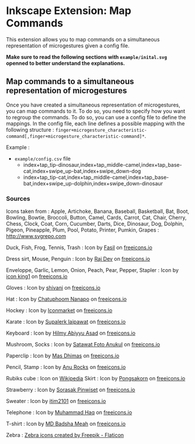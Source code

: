# Inkscape Extension: Map Commands

This extension allows you to map commands on a simultaneous representation of microgestures given a config file.

**Make sure to read the following sections with `example/inital.svg` openned to better understand the explanations.**

## Map commands to a simultaneous representation of microgestures

Once you have created a simultaneous representation of microgestures, you can map commands to it. To do so, you need to specify how you want to regroup the commands. To do so, you can use a config file to define the mappings. In the config file, each line defines a possible mapping with the following structure : ``finger+microgesture_characteristic-command[,finger+microgesture_characteristic-command]*``.

Example :

- `example/config.csv` file
    - index+tap_tip-dinosaur,index+tap_middle-camel,index+tap_base-cat,index+swipe_up-bat,index+swipe_down-dog
    - index+tap_tip-cat,index+tap_middle-camel,index+tap_base-bat,index+swipe_up-dolphin,index+swipe_down-dinosaur

### Sources

Icons taken from :
Apple, Artichoke, Banana, Baseball, Basketball, Bat, Boot, Bowling, Bowtie, Broccoli, Button, Camel, Cards, Carrot, Cat, Chair, Cherry, Chess, Clock, Coat, Corn, Cucumber, Darts, Dice, Dinosaur, Dog, Dolphin, Pigeon, Pineapple, Plum, Pool, Potato, Printer, Pumkin, Grapes : http://www.svgrepo.com

Duck, Fish, Frog, Tennis, Trash : Icon by <a class="link_pro" href="https://freeicons.io/animal-icons/duck-icon-29564">Fasil</a>
on <a href="https://freeicons.io">freeicons.io</a>

Dress sirt, Mouse, Penguin : Icon by <a class="link_pro" href="https://freeicons.io/cloth-icons/clothing-shirt-icon-35835">Raj Dev</a>
on <a href="https://freeicons.io">freeicons.io</a>

Enveloppe, Garlic, Lemon, Onion, Peach, Pear, Pepper, Stapler : Icon by <a class="link_pro" href="https://freeicons.io/business-icons/mail-icon-icon">icon king1</a>
on <a href="https://freeicons.io">freeicons.io</a>

Gloves : Icon by <a class="link_pro" href="https://freeicons.io/corona/corona-covid-coronavirus-symptom-hand-hands-handwash-gloves-icon-45362">shivani</a>
on <a href="https://freeicons.io">freeicons.io</a>

Hat : Icon by <a class="link_pro" href="https://freeicons.io/office-ans-suit/hat-hat-blue-icon-702333">Chatuphoom Nanapo</a>
on <a href="https://freeicons.io">freeicons.io</a>

Hockey : Icon by <a class="link_pro" href="https://freeicons.io/betting-icon-set-30632/ice-hockey-exercise-health-competition-wagering-icon-1092099">Iconmarket</a>
on <a href="https://freeicons.io">freeicons.io</a>

Karate : Icon by <a class="link_pro" href="https://freeicons.io/japan-icons-set-2/yukata-karate-cultures-kimono-judo-icon-337128">Supalerk laipawat</a>
on <a href="https://freeicons.io">freeicons.io</a>

Keyboard : Icon by <a class="link_pro" href="https://freeicons.io/computer-devices-5/keyboard-typing-device-type-icon-861681">Hilmy Abiyyu Asad</a>
on <a href="https://freeicons.io">freeicons.io</a>

Mushroom, Socks : Icon by <a class="link_pro" href="https://freeicons.io/autumn-icon-set-7/autumn-mushroom-food-champignon-icon-243503">Satawat Foto Anukul</a>
on <a href="https://freeicons.io">freeicons.io</a>

Paperclip : Icon by <a class="link_pro" href="https://freeicons.io/basic-app-icon-set-v.4/clip-document-attachment-paperclip-attach-icon-34575">Mas Dhimas</a>
on <a href="https://freeicons.io">freeicons.io</a>

Pencil, Stamp : Icon by <a class="link_pro" href="https://freeicons.io/regular-life-icons/pencil-icon-17870">Anu Rocks</a>
on <a href="https://freeicons.io">freeicons.io</a>

Rubiks cube : Icon on <a class="link_pro" href="https://fr.wikipedia.org/wiki/Fichier:Rubiks_cube.svg">Wikipedia</a>
Skirt : Icon by <a class="link_pro" href="https://freeicons.io/clothing-icon-set-4/mini-skirt-clothes-fashion-female-icon-405365">Pongsakorn</a>
on <a href="https://freeicons.io">freeicons.io</a>

Strawberry : Icon by <a class="link_pro" href="https://freeicons.io/fruit-and-vegetable-icon-set/strawberry-agriculture-fresh-healthy-food-fruit-bunch-icon-521381">Sorasak Pinwiset</a>
on <a href="https://freeicons.io">freeicons.io</a>

Sweater : Icon by <a class="link_pro" href="https://freeicons.io/uniform-icon-set-3/hood-sweatshirt-sweater-clothing-jacket-icon-277075">itim2101</a>
on <a href="https://freeicons.io">freeicons.io</a>

Telephone : Icon by <a class="link_pro" href="https://freeicons.io/ui-icons-set/telephone-call-icon-22520">Muhammad Haq</a>
on <a href="https://freeicons.io">freeicons.io</a>

T-shirt : Icon by <a class="link_pro" href="https://freeicons.io/e-commerce-and-shopping/fashion-shirt-t-shirt-tshirt-wear-icon-38281">MD Badsha Meah</a>
on <a href="https://freeicons.io">freeicons.io</a>

Zebra : <a href="https://www.flaticon.com/free-icons/zebra" title="zebra icons">Zebra icons created by Freepik - Flaticon</a>